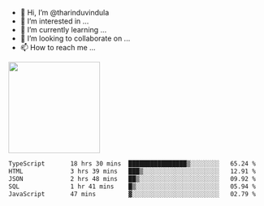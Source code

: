 - 👋 Hi, I’m @tharinduvindula
- 👀 I’m interested in ...
- 🌱 I’m currently learning ...
- 💞️ I’m looking to collaborate on ...
- 📫 How to reach me ...

<!---
tharinduvindula/tharinduvindula is a ✨ special ✨ repository because its `README.md` (this file) appears on your GitHub profile.
You can click the Preview link to take a look at your changes.
--->

<img height="180em" src="https://github-readme-stats.vercel.app/api?username=tharinduvindula&show_icons=true&hide_border=false&&count_private=true&include_all_commits=true" />


<!--START_SECTION:waka-->

```txt
TypeScript       18 hrs 30 mins  ████████████████▒░░░░░░░░   65.24 %
HTML             3 hrs 39 mins   ███▒░░░░░░░░░░░░░░░░░░░░░   12.91 %
JSON             2 hrs 48 mins   ██▒░░░░░░░░░░░░░░░░░░░░░░   09.92 %
SQL              1 hr 41 mins    █▒░░░░░░░░░░░░░░░░░░░░░░░   05.94 %
JavaScript       47 mins         ▓░░░░░░░░░░░░░░░░░░░░░░░░   02.79 %
```

<!--END_SECTION:waka-->
